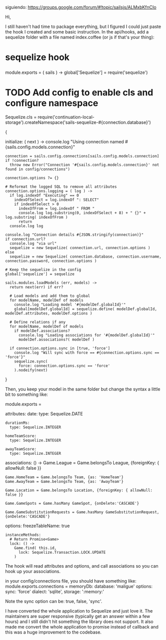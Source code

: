 siguiendo:
	https://groups.google.com/forum/#!topic/sailsjs/ALMxbKfnCIo


Hi,

I still haven't had time to package everything, but I figured I could just paste the hook I created and some basic instruction.
In the api/hooks, add a sequelize folder with a file named index.coffee (or js if that's your thing):
###
# sequelize hook
###

module.exports = ( sails ) ->
  global['Sequelize'] = require('sequelize')
  
  # TODO Add config to enable cls and configure namespace
  Sequelize.cls = require('continuation-local-storage').createNamespace('sails-sequelize-#{connection.database}')
  
  {
    
  initialize: ( next ) ->
    console.log "Using connection named #{sails.config.models.connection}"
    
    connection = sails.config.connections[sails.config.models.connection]
    if !connection?
      throw new Error("Connection '#{sails.config.models.connection}' not found in config/connections")
      
    connection.options ?= {}

    # Reformat the logged SQL to remove all attributes
    connection.options.logging = ( log ) ->
      if log.indexOf "Executing" == 0
        indexOfSelect = log.indexOf ": SELECT"
        if indexOfSelect > 0
          indexOfFrom = log.indexOf " FROM "
          console.log log.substring(0, indexOfSelect + 8) + " {}" + log.substring( indexOfFrom )
          return
      console.log log
      
    console.log "Connection details #{JSON.stringify(connection)}"
    if connection.url?
      console.log "via url"
      sequelize = new Sequelize( connection.url, connection.options )
    else
      sequelize = new Sequelize( connection.database, connection.username, connection.password, connection.options )
      
    # Keep the sequelize in the config
    global['sequelize'] = sequelize
      
    sails.modules.loadModels (err, models) ->
      return next(err) if err?
      
      # Load models and add them to global
      for modelName, modelDef of models
        console.log "Loading model '#{modelDef.globalId}'"
        global[modelDef.globalId] = sequelize.define( modelDef.globalId, modelDef.attributes, modelDef.options )
      
      # Define relations if any
      for modelName, modelDef of models
        if modelDef.associations?
          console.log "Loading associations for '#{modelDef.globalId}'"
          modelDef.associations?( modelDef )
        
      if connection.options.sync in [true, 'force']
        console.log "Will sync with force == #{connection.options.sync == 'force'}"
        sequelize.sync(
          force: connection.options.sync == 'force'
        ).nodeify(next)
    
  }

Then, you keep your model in the same folder but change the syntax a little bit to something like:

module.exports =

  attributes:
    date:
      type: Sequelize.DATE

    durationMs:
      type: Sequelize.INTEGER

    homeTeamScore:
      type: Sequelize.INTEGER

    awayTeamScore:
      type: Sequelize.INTEGER

  associations: () ->
    Game.League = Game.belongsTo League, {foreignKey: { allowNull: false }}
    
    Game.HomeTeam = Game.belongsTo Team, {as: 'HomeTeam'}
    Game.AwayTeam = Game.belongsTo Team, {as: 'AwayTeam'}

    Game.Location = Game.belongsTo Location, {foreignKey: { allowNull: false }}

    Game.GameSpots = Game.hasMany GameSpot, {onDelete:'CASCADE'}
    
    Game.GameSubstitutionRequests = Game.hasMany GameSubstitutionRequest, {onDelete:'CASCADE'}

  options:
    freezeTableName: true
    
    instanceMethods:
      # Return Promise<Game>
      lock: () ->
        Game.find( this.id,
          lock: Sequelize.Transaction.LOCK.UPDATE
        )

The hook will read attributes and options, and call associations so you can hook up your associations.

in your config/connections file, you should have something like:
module.exports.connections =
  memoryDb:
    database: 'maligue'
    options:
      sync: 'force'
      dialect: 'sqlite',
      storage: ':memory:'

Note the sync option can be: true, false, 'sync'.

I have converted the whole application to Sequelize and just love it. The maintainers are super responsive (typically get an answer within a few hours) and I still didn't hit something the library does not support. It also made me convert the whole application to promise instead of callback and this was a huge improvement to the codebase.
